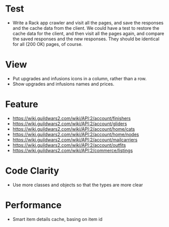 # Test

* Write a Rack app crawler and visit all the pages, and save the responses
  and the cache data from the client. We could have a test to restore the
  cache data for the client, and then visit all the pages again, and compare
  the saved responses and the new responses. They should be identical for
  all (200 OK) pages, of course.

# View

* Put upgrades and infusions icons in a column, rather than a row.
* Show upgrades and infusions names and prices.

# Feature

* https://wiki.guildwars2.com/wiki/API:2/account/finishers
* https://wiki.guildwars2.com/wiki/API:2/account/gliders
* https://wiki.guildwars2.com/wiki/API:2/account/home/cats
* https://wiki.guildwars2.com/wiki/API:2/account/home/nodes
* https://wiki.guildwars2.com/wiki/API:2/account/mailcarriers
* https://wiki.guildwars2.com/wiki/API:2/account/outfits
* https://wiki.guildwars2.com/wiki/API:2/commerce/listings

# Code Clarity

* Use more classes and objects so that the types are more clear

# Performance

* Smart item details cache, basing on item id
